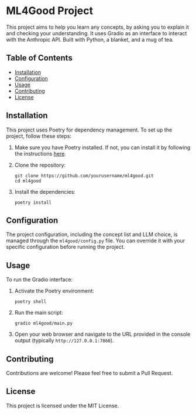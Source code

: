 # ML4Good Project

This project aims to help you learn any concepts, by asking you to explain it and checking your understanding. It uses Gradio as an interface to interact with the Anthropic API. Built with Python, a blanket, and a mug of tea.

## Table of Contents
- [Installation](#installation)
- [Configuration](#configuration)
- [Usage](#usage)
- [Contributing](#contributing)
- [License](#license)

## Installation

This project uses Poetry for dependency management. To set up the project, follow these steps:

1. Make sure you have Poetry installed. If not, you can install it by following the instructions [here](https://python-poetry.org/docs/#installation).

2. Clone the repository:
   ```
   git clone https://github.com/yourusername/ml4good.git
   cd ml4good
   ```

3. Install the dependencies:
   ```
   poetry install
   ```

## Configuration

The project configuration, including the concept list and LLM choice, is managed through the `ml4good/config.py` file. You can override it with your specific configuration before running the project.

## Usage

To run the Gradio interface:

1. Activate the Poetry environment:
   ```
   poetry shell
   ```

2. Run the main script:
   ```
   gradio ml4good/main.py
   ```

3. Open your web browser and navigate to the URL provided in the console output (typically `http://127.0.0.1:7860`).

## Contributing

Contributions are welcome! Please feel free to submit a Pull Request.

## License

This project is licensed under the MIT License.